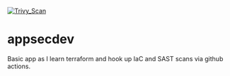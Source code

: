 [![Trivy_Scan](https://github.com/jtberry/appsecdev/actions/workflows/trivy.yaml/badge.svg)](https://github.com/jtberry/appsecdev/actions/workflows/trivy.yaml)

# appsecdev

Basic app as I learn terraform and hook up IaC and SAST scans via github actions.